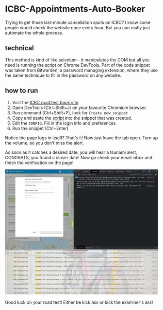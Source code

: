 # ICBC-Appointments-Auto-Booker

Trying to get those last-minute cancellation spots on ICBC? I know some people would check the website once every hour. But you can really just automate the whole process.

## technical 
This method is kind of like selenium - it manipulates the DOM but all you need is running the script on Chrome DevTools. Part of the code snippet was taken from Bitwarden, a password managing extension, where they use the same technique to fill in the password on any website.

## how to run

1. Visit the [ICBC road test book site](https://onlinebusiness.icbc.com/webdeas-ui/home).
2. Open DevTools (Ctrl+Shift+J) on your favourite Chromium browser.
3. Run command (Ctrl+Shift+P), look for `Create new snippet`
4. Copy and paste the [script](/script.js) into the snippet that was created.
5. Edit the `CONFIG`. Fill in the login info and preferences.
6. Run the snippet (Ctrl+Enter)

Notice the page logs in itself? That's it! Now just leave the tab open. Turn up the volume, so you don't miss the alert. 

As soon as it catches a desired date, you will hear a tsunami alert, CONGRATS, you found a closer date! Now go check your email inbox and finish the verification on the page!

![](/pictures/found.png)
![](/pictures/record.png)

Good luck on your road test! Either be kick ass or kick the examiner's ass!